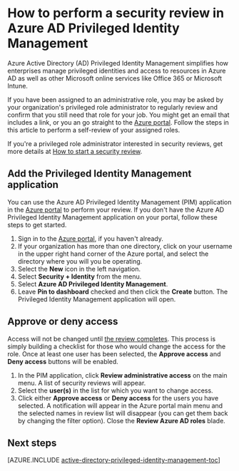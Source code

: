 <properties
   pageTitle="How to perform a security review | Microsoft Azure"
   description="Learn how to perform a review with the Azure Privileged Identity Management application."
   services="active-directory"
   documentationCenter=""
   authors="kgremban"
   manager="stevenpo"
   editor=""/>

<tags
   ms.service="active-directory"
   ms.devlang="na"
   ms.topic="article"
   ms.tgt_pltfrm="na"
   ms.workload="identity"
   ms.date="05/19/2016"
   ms.author="kgremban"/>

# How to perform a security review in Azure AD Privileged Identity Management

Azure Active Directory (AD) Privileged Identity Management simplifies how enterprises manage privileged identities and access to resources in Azure AD as well as other Microsoft online services like Office 365 or Microsoft Intune.  

If you have been assigned to an administrative role, you may be asked by your organization's privileged role administrator to regularly review and confirm that you still need that role for your job. You might get an email that includes a link, or you an go straight to the [Azure portal](https://portal.azure.com). Follow the steps in this article to perform a self-review of your assigned roles.

If you're a privileged role administrator interested in security reviews, get more details at [How to start a security review](active-directory-privileged-identity-management-how-to-start-security-review.md).

## Add the Privileged Identity Management application

You can use the Azure AD Privileged Identity Management (PIM) application in the [Azure portal](https://portal.azure.com/) to perform your review.  If you don't have the Azure AD Privileged Identity Management application on your portal, follow these steps to get started.

1. Sign in to the [Azure portal](https://portal.azure.com/), if you haven't already.
2. If your organization has more than one directory, click on your username in the upper right hand corner of the Azure portal, and select the directory where you will you be operating.
3. Select the **New** icon in the left navigation.
4. Select **Security + Identity** from the menu.
5. Select **Azure AD Privileged Identity Management**.
6. Leave **Pin to dashboard** checked and then click the **Create** button. The Privileged Identity Management application will open.


## Approve or deny access

Access will not be changed until [the review completes](active-directory-privileged-identity-management-how-to-complete-review.md). This process is simply building a checklist for those who would change the access for the role.  Once at least one user has been selected, the **Approve access** and **Deny access** buttons will be enabled.

1. In the PIM application, click **Review administrative access** on the main menu. A list of security reviews will appear.
2. Select the **user(s)** in the list for which you want to change access.
3. Click either  **Approve access** or **Deny access** for the users you have selected.  A notification will appear in the Azure portal main menu and the selected names in review list will disappear (you can get them back by changing the filter option).  Close the **Review Azure AD roles** blade.


<!--Every topic should have next steps and links to the next logical set of content to keep the customer engaged-->
## Next steps
[AZURE.INCLUDE [active-directory-privileged-identity-management-toc](../../includes/active-directory-privileged-identity-management-toc.md)]
